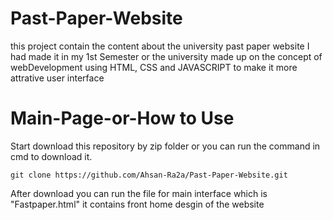 # Past-Paper-Website
this project contain the content about the university past paper website I had made it in my 1st Semester or the university made up on the concept of webDevelopment using HTML, CSS and JAVASCRIPT to make it more attrative user interface

# Main-Page-or-How to Use
Start download this repository by zip folder or you can run the command in cmd to download it.
```
git clone https://github.com/Ahsan-Ra2a/Past-Paper-Website.git
```
After download you can run the file for main interface which is "Fastpaper.html" it contains front home desgin of the website 
